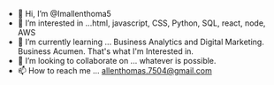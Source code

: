 - 👋 Hi, I’m @Imallenthoma5
- 👀 I’m interested in ...html, javascript, CSS, Python, SQL, react, node, AWS
- 🌱 I’m currently learning ... Business Analytics and Digital Marketing. Business Acumen. That's what I'm Interested in.
- 💞️ I’m looking to collaborate on ... whatever is possible. 
- 📫 How to reach me ... allenthomas.7504@gmail.com

<!---
Imallenthoma5/Imallenthoma5 is a ✨ special ✨ repository because its `README.md` (this file) appears on your GitHub profile.
You can click the Preview link to take a look at your changes.
--->

